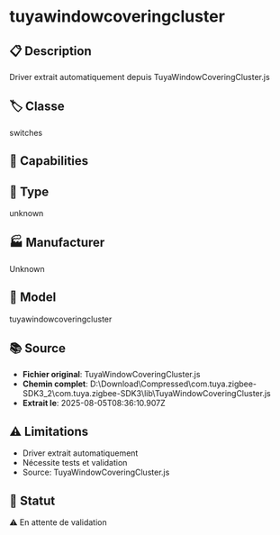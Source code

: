 # tuyawindowcoveringcluster

## 📋 Description
Driver extrait automatiquement depuis TuyaWindowCoveringCluster.js

## 🏷️ Classe
switches

## 🔧 Capabilities


## 📡 Type
unknown

## 🏭 Manufacturer
Unknown

## 📱 Model
tuyawindowcoveringcluster

## 📚 Source
- **Fichier original**: TuyaWindowCoveringCluster.js
- **Chemin complet**: D:\Download\Compressed\com.tuya.zigbee-SDK3_2\com.tuya.zigbee-SDK3\lib\TuyaWindowCoveringCluster.js
- **Extrait le**: 2025-08-05T08:36:10.907Z

## ⚠️ Limitations
- Driver extrait automatiquement
- Nécessite tests et validation
- Source: TuyaWindowCoveringCluster.js

## 🚀 Statut
⚠️ En attente de validation
